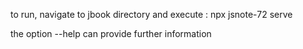 to run, navigate to jbook directory and execute :
npx jsnote-72 serve

the option --help can provide further information
